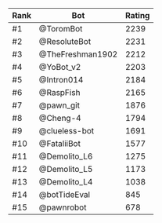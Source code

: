 Rank|Bot|Rating
---|---|---
#1|@ToromBot|2239
#2|@ResoluteBot|2231
#3|@TheFreshman1902|2212
#4|@YoBot_v2|2203
#5|@Intron014|2184
#6|@RaspFish|2165
#7|@pawn_git|1876
#8|@Cheng-4|1794
#9|@clueless-bot|1691
#10|@FataliiBot|1577
#11|@Demolito_L6|1275
#12|@Demolito_L5|1173
#13|@Demolito_L4|1038
#14|@botTideEval|845
#15|@pawnrobot|678
